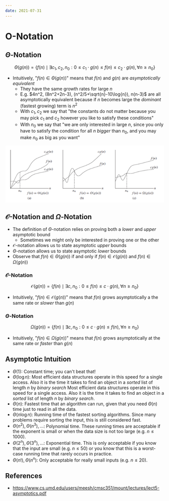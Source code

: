 ```yaml
---
date: 2021-07-31
---
```


# O-Notation

## $\Theta$-Notation

$$
\Theta(g(n)) = \{ f(n) \mid \exists c_1, c_2, n_0 : 0 \leq c_1 \cdot g(n) \leq f(n) \leq c_2 \cdot g(n), \forall n \geq n_0 \}
$$

- Intuitively, "$f(n) \in \Theta(g(n))$" means that $f(n)$ and $g(n)$ are _asymptotically equivalent_
  - They have the same growth rates for large $n$
  - E.g. $4n^2, (8n^2+2n-3), (n^2/5+\sqrt{n}-10\log{n}), n(n-3)$ are all asymptotically equivalent because if $n$ becomes large the _dominant_ (fastest growing) term is $n^2$
  - With $c_1, c_2$ we say that "the constants do not matter because you may pick $c_1$ and $c_2$ however you like to satisfy these conditions"
  - With $n_0$ we say that "we are only interested in large $n$, since you only have to satisfy the condition for all $n$ _bigger_ than $n_0$, and you may make $n_0$ as big as you want"

![](static/o-notation-graphs.png)

## $\mathcal{O}$-Notation and $\Omega$-Notation

- The definition of $\Theta$-notation relies on proving both a _lower_ and _upper_ asymptotic bound
  - Sometimes we might only be interested in proving one or the other
- $\mathcal{O}$-notation allows us to state asymptotic _upper_ bounds
- $\Theta$-notation allows us to state asymptotic _lower_ bounds
- Observe that $f(n) \in \Theta(g(n))$ if and only if $f(n) \in \mathcal{O}(g(n))$ and $f(n) \in \Omega(g(n))$

### $\mathcal{O}$-Notation

$$
\mathcal{O}(g(n)) = \{ f(n) \mid \exists c, n_0 : 0 \leq f(n) \leq c \cdot g(n), \forall n \geq n_0 \}
$$

- Intuitively, "$f(n) \in \mathcal{O}(g(n))$" means that $f(n)$ grows asymptotically a the same rate or _slower_ than $g(n)$

### $\Theta$-Notation

$$
\Omega(g(n)) = \{ f(n) \mid \exists c, n_0 : 0 \leq c \cdot g(n) \leq f(n), \forall n \geq n_0 \}
$$

- Intuitively, "$f(n) \in \Omega(g(n))$" means that $f(n)$ grows asymptotically at the same rate or _faster_ than $g(n)$

## Asymptotic Intuition

- $\Theta(1)$: Constant time; you can't beat that!
- $\Theta(\log n)$: Most efficient data structures operate in this speed for a single access. Also it is the time it takes to find an object in a _sorted_ list of length _n_ by _binary search_ Most efficient data structures operate in this speed for a single access. Also it is the time it takes to find an object in a _sorted_ list of length _n_ by _binary search_.
- $\Theta(n)$: Fastest time that an algorithm can run, given that you need $\Theta(n)$ time just to read in all the data.
- $\Theta(n \log n)$: Running time of the fastest sorting algorithms. Since many problems require sorting the input, this is still considered fast.
- $\Theta(n^2), \Theta(n^3), \dots$: Polynomial time. These running times are acceptable if the exponent is small or when the data size is not too large (e.g. $n \leq 1000$).
- $\Theta(2^n), \Theta(3^n), \dots$: Exponential time. This is only acceptable if you know that the input are small (e.g. $n \leq 50$) or you know that this is a worst-case running time that rarely occurs in practice.
- $\Theta(n!), \Theta(n^n)$: Only acceptable for really small inputs (e.g. $n \leq 20$).

## References

- https://www.cs.umd.edu/users/meesh/cmsc351/mount/lectures/lect5-asymptotics.pdf

